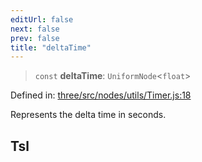 ```yaml
---
editUrl: false
next: false
prev: false
title: "deltaTime"
---
```


> `const` **deltaTime**: `UniformNode`\<`float`\>

Defined in: [three/src/nodes/utils/Timer.js:18](https://github.com/DefinitelyMaybe/three-i18n/blob/fa57b79433d1c349ffb23a78727299c8d4190136/three/src/nodes/utils/Timer.js#L18)

Represents the delta time in seconds.

## Tsl

